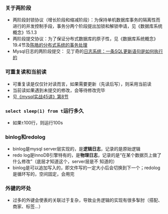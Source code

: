 ### 关于两阶段
* 两阶段封锁协议（增长阶段和缩减阶段）：为保持单机数据库事务的隔离性而进行的并发控制手段，事务分两个阶段提出加锁和解锁申请，见《数据库系统概念》15.1.3
* 两阶段提交协议：为了保证分布式数据库的原子性，见《数据库系统概念》19.4节及[陈皓的分布式系统的事务处理](https://coolshell.cn/articles/10910.html)
* Mysql日志的两阶段提交： 见丁奇的[日志系统：一条SQL更新语句是如何执行的](https://time.geekbang.org/column/article/68633)

### 可重复读和当前读
* 可重复读是仅仅针对读而言，如果需要更新（先读后写），则采用当前读
* 当前读如果遇到未提交的修改，会等待修改完毕
* 见[《mysql实战45讲》第8节](https://time.geekbang.org/column/article/70562)

### `select sleep(1) from t`运行多久
* 如果`t`100行，则运行100s

### binlog和redolog
* binlog是mysql server层实现的，是**逻辑日志**，记录的是原始逻辑
* redo log是InnoDB引擎特有的，是**物理日志**，记录的是“在某个数据页上做了什么修改”（底层才知道这个，server层是不
知道的）
* binlog是可以追加写入的，即文件写的一定大小后会切换到下一个；redolog是循环写的，空间固定，会用完

### 外键的坏处
* 过多的外键会使表的关联过于复杂，导致业务逻辑的实现有很多掣肘（搭配、商家、标签...）